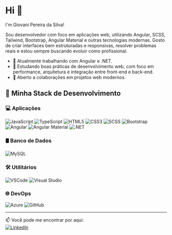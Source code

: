 
# Hi 👋  
I'm Giovani Pereira da Silva!

Sou desenvolvedor com foco em aplicações web, utilizando Angular, SCSS, Tailwind, Bootstrap, Angular Material e outras tecnologias modernas. Gosto de criar interfaces bem estruturadas e responsivas, resolver problemas reais e estou sempre buscando evoluir como profissional.

- 🔭 Atualmente trabalhando com Angular e .NET.
- 🌱 Estudando boas práticas de desenvolvimento web, com foco em performance, arquitetura e integração entre front-end e back-end.
- 🤝 Aberto a colaborações em projetos web modernos.


## 🚀 Minha Stack de Desenvolvimento

### 💻 Aplicações
![JavaScript](https://img.shields.io/badge/-JavaScript-yellow?style=flat-square&logo=javascript)
![TypeScript](https://img.shields.io/badge/-TypeScript-3178C6?style=flat-square&logo=typescript&logoColor=white)
![HTML5](https://img.shields.io/badge/-HTML5-E34F26?style=flat-square&logo=html5&logoColor=white)
![CSS3](https://img.shields.io/badge/-CSS3-1572B6?style=flat-square&logo=css3)
![SCSS](https://img.shields.io/badge/-SCSS-CC6699?style=flat-square&logo=sass&logoColor=white)
![Bootstrap](https://img.shields.io/badge/-Bootstrap-563D7C?style=flat-square&logo=bootstrap)
![Angular](https://img.shields.io/badge/-Angular-DD0031?style=flat-square&logo=angular&logoColor=white)
![Angular Material](https://img.shields.io/badge/-Angular%20Material-009688?style=flat-square&logo=angular&logoColor=white)
![.NET](https://img.shields.io/badge/-.NET-512BD4?style=flat-square&logo=dotnet&logoColor=white)

### 🛢️ Banco de Dados
![MySQL](https://img.shields.io/badge/-MySQL-005C84?style=flat-square&logo=mysql&logoColor=white)

### 🛠️ Utilitários
![VSCode](https://img.shields.io/badge/-VSCode-007ACC?style=flat-square&logo=visual-studio-code)
![Visual Studio](https://img.shields.io/badge/-Visual%20Studio-5C2D91?style=flat-square&logo=visual-studio)

### 🌐 DevOps
![Azure](https://img.shields.io/badge/-Microsoft%20Azure-0089D6?style=flat-square&logo=microsoft-azure)
![GitHub](https://img.shields.io/badge/-GitHub-181717?style=flat-square&logo=github)

---

📫 Você pode me encontrar por aqui:  
[![LinkedIn](https://img.shields.io/badge/LinkedIn-giovani--pereira--dev-blue?style=flat-square&logo=linkedin)](https://www.linkedin.com/in/giovani-pereira-dev/)
